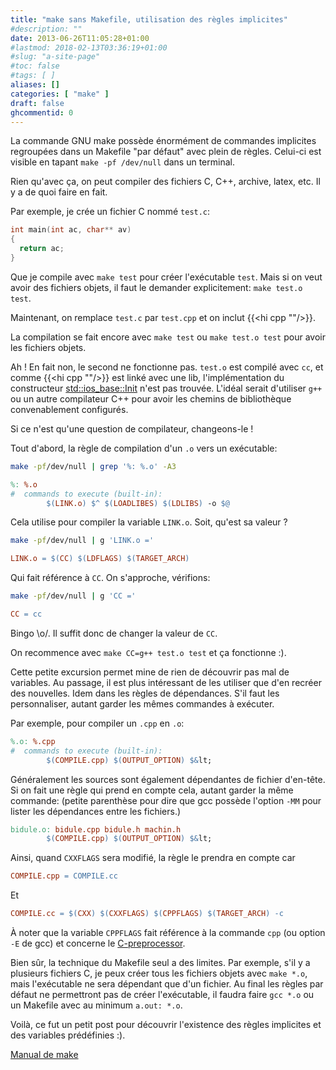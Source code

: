 ```yaml
---
title: "make sans Makefile, utilisation des règles implicites"
#description: ""
date: 2013-06-26T11:05:28+01:00
#lastmod: 2018-02-13T03:36:19+01:00
#slug: "a-site-page"
#toc: false
#tags: [ ]
aliases: []
categories: [ "make" ]
draft: false
ghcommentid: 0
---
```


La commande GNU make possède énormément de commandes implicites regroupées dans un Makefile "par défaut" avec plein de règles. Celui-ci est visible en tapant `make -pf /dev/null` dans un terminal.

Rien qu'avec ça, on peut compiler des fichiers C, C++, archive, latex, etc. Il y a de quoi faire en fait.

Par exemple, je crée un fichier C nommé `test.c`:

```c
int main(int ac, char** av)
{
  return ac;
}
```

Que je compile avec `make test` pour créer l'exécutable `test`.
Mais si on veut avoir des fichiers objets, il faut le demander explicitement: `make test.o test`.

Maintenant, on remplace `test.c` par `test.cpp` et on inclut {{<hi cpp "<iostream>"/>}}.

La compilation se fait encore avec `make test` ou `make test.o test` pour avoir les fichiers objets.

Ah ! En fait non, le second ne fonctionne pas.
`test.o` est compilé avec `cc`, et comme {{<hi cpp "<iostream>"/>}} est linké avec une lib, l'implémentation du constructeur [std::ios_base::Init](http://en.cppreference.com/w/cpp/io/ios_base/Init) n'est pas trouvée. L'idéal serait d'utiliser `g++` ou un autre compilateur C++ pour avoir les chemins de bibliothèque convenablement configurés.

Si ce n'est qu'une question de compilateur, changeons-le !

Tout d'abord, la règle de compilation d'un `.o` vers un exécutable:

```sh
make -pf/dev/null | grep '%: %.o' -A3
```

```Makefile
%: %.o
#  commands to execute (built-in):
        $(LINK.o) $^ $(LOADLIBES) $(LDLIBS) -o $@
```

Cela utilise pour compiler la variable `LINK.o`. Soit, qu'est sa valeur ?

```sh
make -pf/dev/null | g 'LINK.o ='
```

```Makefile
LINK.o = $(CC) $(LDFLAGS) $(TARGET_ARCH)
```

Qui fait référence à `CC`. On s'approche, vérifions:

```sh
make -pf/dev/null | g 'CC ='
```

```Makefile
CC = cc
```

Bingo \o/. Il suffit donc de changer la valeur de `CC`.

On recommence avec `make CC=g++ test.o test` et ça fonctionne :).

Cette petite excursion permet mine de rien de découvrir pas mal de variables. Au passage, il est plus intéressant de les utiliser que d'en recréer des nouvelles. Idem dans les règles de dépendances. S'il faut les personnaliser, autant garder les mêmes commandes à exécuter.

Par exemple, pour compiler un `.cpp` en `.o`:

```Makefile
%.o: %.cpp
#  commands to execute (built-in):
        $(COMPILE.cpp) $(OUTPUT_OPTION) $&lt;
```

Généralement les sources sont également dépendantes de fichier d'en-tête. Si on fait une règle qui prend en compte cela, autant garder la même commande:
(petite parenthèse pour dire que gcc possède l'option `-MM` pour lister les dépendances entre les fichiers.)

```Makefile
bidule.o: bidule.cpp bidule.h machin.h
        $(COMPILE.cpp) $(OUTPUT_OPTION) $&lt;
```

Ainsi, quand `CXXFLAGS` sera modifié, la règle le prendra en compte car

```Makefile
COMPILE.cpp = COMPILE.cc
```

Et

```Makefile
COMPILE.cc = $(CXX) $(CXXFLAGS) $(CPPFLAGS) $(TARGET_ARCH) -c
```

À noter que la variable `CPPFLAGS` fait référence à la commande `cpp` (ou option `-E` de gcc) et concerne le [C-preprocessor](http://fr.wikipedia.org/wiki/Pr%C3%A9processeur_C).

Bien sûr, la technique du Makefile seul a des limites. Par exemple, s'il y a plusieurs fichiers C, je peux créer tous les fichiers objets avec `make *.o`, mais l'exécutable ne sera dépendant que d'un fichier. Au final les règles par défaut ne permettront pas de créer l'exécutable, il faudra faire `gcc *.o` ou un Makefile avec au minimum `a.out: *.o`.

Voilà, ce fut un petit post pour découvrir l'existence des règles implicites et des variables prédéfinies :).

[Manual de make](http://www.gnu.org/software/make/manual/make.html)
